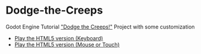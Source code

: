 # Dodge-the-Creeps
Godot Engine Tutorial ["Dodge the Creeps!"](https://docs.godotengine.org/en/latest/getting_started/step_by_step/your_first_game.html) Project with some customization

- [Play the HTML5 version (Keyboard)](https://naetmul.github.io/Dodge-the-Creeps/export/HTML5/Keyboard/Dodge%20the%20Creeps.html)
- [Play the HTML5 version (Mouse or Touch)](https://naetmul.github.io/Dodge-the-Creeps/export/HTML5/MouseOrTouch/Dodge%20the%20Creeps.html)

